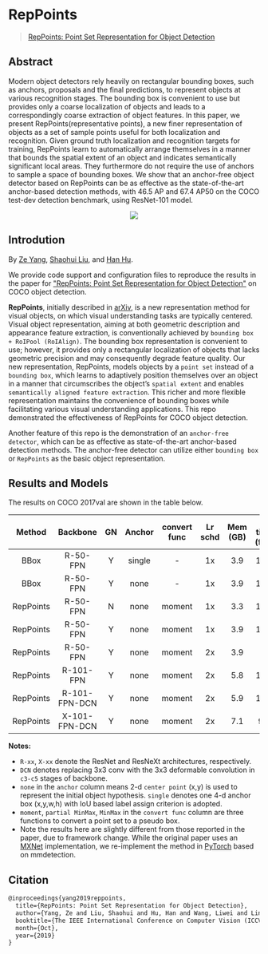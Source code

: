 # RepPoints

> [RepPoints: Point Set Representation for Object Detection](https://arxiv.org/abs/1904.11490)

<!-- [ALGORITHM] -->

## Abstract

Modern object detectors rely heavily on rectangular bounding boxes, such as anchors, proposals and the final predictions, to represent objects at various recognition stages. The bounding box is convenient to use but provides only a coarse localization of objects and leads to a correspondingly coarse extraction of object features. In this paper, we present RepPoints(representative points), a new finer representation of objects as a set of sample points useful for both localization and recognition. Given ground truth localization and recognition targets for training, RepPoints learn to automatically arrange themselves in a manner that bounds the spatial extent of an object and indicates semantically significant local areas. They furthermore do not require the use of anchors to sample a space of bounding boxes. We show that an anchor-free object detector based on RepPoints can be as effective as the state-of-the-art anchor-based detection methods, with 46.5 AP and 67.4 AP50 on the COCO test-dev detection benchmark, using ResNet-101 model.

<div align=center>
<img src="https://user-images.githubusercontent.com/40661020/143972514-93247220-4dad-4eb3-a51b-a1115dc7d449.png"/>
</div>

## Introdution

By [Ze Yang](https://yangze.tech/), [Shaohui Liu](http://b1ueber2y.me/), and [Han Hu](https://ancientmooner.github.io/).

We provide code support and configuration files to reproduce the results in the paper for
["RepPoints: Point Set Representation for Object Detection"](https://arxiv.org/abs/1904.11490) on COCO object detection.

**RepPoints**, initially described in [arXiv](https://arxiv.org/abs/1904.11490), is a new representation method for visual objects, on which visual understanding tasks are typically centered. Visual object representation, aiming at both geometric description and appearance feature extraction, is conventionally achieved by `bounding box + RoIPool (RoIAlign)`. The bounding box representation is convenient to use; however, it provides only a rectangular localization of objects that lacks geometric precision and may consequently degrade feature quality. Our new representation, RepPoints, models objects by a `point set` instead of a `bounding box`, which learns to adaptively position themselves over an object in a manner that circumscribes the object’s `spatial extent` and enables `semantically aligned feature extraction`. This richer and more flexible representation maintains the convenience of bounding boxes while facilitating various visual understanding applications. This repo demonstrated the effectiveness of RepPoints for COCO object detection.

Another feature of this repo is the demonstration of an `anchor-free detector`, which can be as effective as state-of-the-art anchor-based detection methods. The anchor-free detector can utilize either `bounding box` or `RepPoints` as the basic object representation.

## Results and Models

The results on COCO 2017val are shown in the table below.

|  Method   |   Backbone    | GN  | Anchor | convert func | Lr schd | Mem (GB) | Inf time (fps) | box AP |                                 Config                                  |                                                                                                                                                                                                                                      Download                                                                                                                                                                                                                                       |
| :-------: | :-----------: | :-: | :----: | :----------: | :-----: | :------: | :------------: | :----: | :---------------------------------------------------------------------: | :---------------------------------------------------------------------------------------------------------------------------------------------------------------------------------------------------------------------------------------------------------------------------------------------------------------------------------------------------------------------------------------------------------------------------------------------------------------------------------: |
|   BBox    |   R-50-FPN    |  Y  | single |      -       |   1x    |   3.9    |      15.9      |  36.4  |      [config](./reppoints-bbox_r50_fpn-gn_head-gn-grid_1x_coco.py)      |                                     [model](https://pub-ed9ed750ddcc469da251e2d1a2cea382.r2.dev/mmdetection/v2.0/reppoints/bbox_r50_grid_fpn_gn-neck%2Bhead_1x_coco/bbox_r50_grid_fpn_gn-neck%2Bhead_1x_coco_20200329_145916-0eedf8d1.pth) \| [log](https://pub-ed9ed750ddcc469da251e2d1a2cea382.r2.dev/mmdetection/v2.0/reppoints/bbox_r50_grid_fpn_gn-neck%2Bhead_1x_coco/bbox_r50_grid_fpn_gn-neck%2Bhead_1x_coco_20200329_145916.log.json)                                      |
|   BBox    |   R-50-FPN    |  Y  |  none  |      -       |   1x    |   3.9    |      15.4      |  37.4  |  [config](./reppoints-bbox_r50-center_fpn-gn_head-gn-grid_1x_coco.py)   |                                     [model](https://pub-ed9ed750ddcc469da251e2d1a2cea382.r2.dev/mmdetection/v2.0/reppoints/bbox_r50_grid_fpn_gn-neck%2Bhead_1x_coco/bbox_r50_grid_fpn_gn-neck%2Bhead_1x_coco_20200329_145916-0eedf8d1.pth) \| [log](https://pub-ed9ed750ddcc469da251e2d1a2cea382.r2.dev/mmdetection/v2.0/reppoints/bbox_r50_grid_fpn_gn-neck%2Bhead_1x_coco/bbox_r50_grid_fpn_gn-neck%2Bhead_1x_coco_20200329_145916.log.json)                                      |
| RepPoints |   R-50-FPN    |  N  |  none  |    moment    |   1x    |   3.3    |      18.5      |  37.0  |             [config](./reppoints-moment_r50_fpn_1x_coco.py)             |                                                         [model](https://pub-ed9ed750ddcc469da251e2d1a2cea382.r2.dev/mmdetection/v2.0/reppoints/reppoints_moment_r50_fpn_1x_coco/reppoints_moment_r50_fpn_1x_coco_20200330-b73db8d1.pth) \| [log](https://pub-ed9ed750ddcc469da251e2d1a2cea382.r2.dev/mmdetection/v2.0/reppoints/reppoints_moment_r50_fpn_1x_coco/reppoints_moment_r50_fpn_1x_coco_20200330_233609.log.json)                                                         |
| RepPoints |   R-50-FPN    |  Y  |  none  |    moment    |   1x    |   3.9    |      17.5      |  38.1  |       [config](./reppoints-moment_r50_fpn-gn_head-gn_1x_coco.py)        |                       [model](https://pub-ed9ed750ddcc469da251e2d1a2cea382.r2.dev/mmdetection/v2.0/reppoints/reppoints_moment_r50_fpn_gn-neck%2Bhead_1x_coco/reppoints_moment_r50_fpn_gn-neck%2Bhead_1x_coco_20200329_145952-3e51b550.pth) \| [log](https://pub-ed9ed750ddcc469da251e2d1a2cea382.r2.dev/mmdetection/v2.0/reppoints/reppoints_moment_r50_fpn_gn-neck%2Bhead_1x_coco/reppoints_moment_r50_fpn_gn-neck%2Bhead_1x_coco_20200329_145952.log.json)                        |
| RepPoints |   R-50-FPN    |  Y  |  none  |    moment    |   2x    |   3.9    |       -        |  38.6  |       [config](./reppoints-moment_r50_fpn-gn_head-gn_2x_coco.py)        |                           [model](https://pub-ed9ed750ddcc469da251e2d1a2cea382.r2.dev/mmdetection/v2.0/reppoints/reppoints_moment_r50_fpn_gn-neck%2Bhead_2x_coco/reppoints_moment_r50_fpn_gn-neck%2Bhead_2x_coco_20200329-91babaa2.pth) \| [log](https://pub-ed9ed750ddcc469da251e2d1a2cea382.r2.dev/mmdetection/v2.0/reppoints/reppoints_moment_r50_fpn_gn-neck%2Bhead_2x_coco/reppoints_moment_r50_fpn_gn-neck%2Bhead_2x_coco_20200329_150020.log.json)                           |
| RepPoints |   R-101-FPN   |  Y  |  none  |    moment    |   2x    |   5.8    |      13.7      |  40.5  |       [config](./reppoints-moment_r101_fpn-gn_head-gn_2x_coco.py)       |                         [model](https://pub-ed9ed750ddcc469da251e2d1a2cea382.r2.dev/mmdetection/v2.0/reppoints/reppoints_moment_r101_fpn_gn-neck%2Bhead_2x_coco/reppoints_moment_r101_fpn_gn-neck%2Bhead_2x_coco_20200329-4fbc7310.pth) \| [log](https://pub-ed9ed750ddcc469da251e2d1a2cea382.r2.dev/mmdetection/v2.0/reppoints/reppoints_moment_r101_fpn_gn-neck%2Bhead_2x_coco/reppoints_moment_r101_fpn_gn-neck%2Bhead_2x_coco_20200329_132205.log.json)                         |
| RepPoints | R-101-FPN-DCN |  Y  |  none  |    moment    |   2x    |   5.9    |      12.1      |  42.9  | [config](./reppoints-moment_r101-dconv-c3-c5_fpn-gn_head-gn_2x_coco.py) | [model](https://pub-ed9ed750ddcc469da251e2d1a2cea382.r2.dev/mmdetection/v2.0/reppoints/reppoints_moment_r101_fpn_dconv_c3-c5_gn-neck%2Bhead_2x_coco/reppoints_moment_r101_fpn_dconv_c3-c5_gn-neck%2Bhead_2x_coco_20200329-3309fbf2.pth) \| [log](https://pub-ed9ed750ddcc469da251e2d1a2cea382.r2.dev/mmdetection/v2.0/reppoints/reppoints_moment_r101_fpn_dconv_c3-c5_gn-neck%2Bhead_2x_coco/reppoints_moment_r101_fpn_dconv_c3-c5_gn-neck%2Bhead_2x_coco_20200329_132134.log.json) |
| RepPoints | X-101-FPN-DCN |  Y  |  none  |    moment    |   2x    |   7.1    |      9.3       |  44.2  | [config](./reppoints-moment_x101-dconv-c3-c5_fpn-gn_head-gn_2x_coco.py) | [model](https://pub-ed9ed750ddcc469da251e2d1a2cea382.r2.dev/mmdetection/v2.0/reppoints/reppoints_moment_x101_fpn_dconv_c3-c5_gn-neck%2Bhead_2x_coco/reppoints_moment_x101_fpn_dconv_c3-c5_gn-neck%2Bhead_2x_coco_20200329-f87da1ea.pth) \| [log](https://pub-ed9ed750ddcc469da251e2d1a2cea382.r2.dev/mmdetection/v2.0/reppoints/reppoints_moment_x101_fpn_dconv_c3-c5_gn-neck%2Bhead_2x_coco/reppoints_moment_x101_fpn_dconv_c3-c5_gn-neck%2Bhead_2x_coco_20200329_132201.log.json) |

**Notes:**

- `R-xx`, `X-xx` denote the ResNet and ResNeXt architectures, respectively.
- `DCN` denotes replacing 3x3 conv with the 3x3 deformable convolution in `c3-c5` stages of backbone.
- `none` in the `anchor` column means 2-d `center point` (x,y) is used to represent the initial object hypothesis. `single` denotes one 4-d anchor box (x,y,w,h) with IoU based label assign criterion is adopted.
- `moment`, `partial MinMax`, `MinMax` in the `convert func` column are three functions to convert a point set to a pseudo box.
- Note the results here are slightly different from those reported in the paper, due to framework change. While the original paper uses an [MXNet](https://mxnet.apache.org/) implementation, we re-implement the method in [PyTorch](https://pytorch.org/) based on mmdetection.

## Citation

```latex
@inproceedings{yang2019reppoints,
  title={RepPoints: Point Set Representation for Object Detection},
  author={Yang, Ze and Liu, Shaohui and Hu, Han and Wang, Liwei and Lin, Stephen},
  booktitle={The IEEE International Conference on Computer Vision (ICCV)},
  month={Oct},
  year={2019}
}
```
